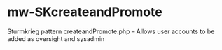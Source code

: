 mw-SKcreateandPromote
=====================

Sturmkrieg pattern createandPromote.php – Allows user accounts to be added as oversight and sysadmin
